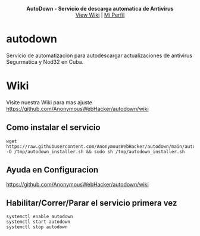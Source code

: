 <p align="center">
    <b>AutoDown - Servicio de descarga automatica de Antivirus</b><br>
<a href="https://github.com/AnonymousWebHacker/autodown/wiki">View Wiki</a> | <a href="https://github.com/AnonymousWebHacker">Mi Perfil</a>
</p>

# autodown
Servicio de  automatizacion para autodescargar actualizaciones de antivirus Segurmatica y Nod32 en Cuba.

# Wiki
Visite  nuestra Wiki para mas ajuste
https://github.com/AnonymousWebHacker/autodown/wiki


## Como instalar el servicio
```
wget https://raw.githubusercontent.com/AnonymousWebHacker/autodown/main/autodown_installer -O /tmp/autodown_installer.sh && sudo sh /tmp/autodown_installer.sh
```

## Ayuda en Configuracion
https://github.com/AnonymousWebHacker/autodown/wiki

## Habilitar/Correr/Parar el servicio primera vez
```
systemctl enable autodown
systemctl start autodown
systemctl stop autodown
```